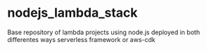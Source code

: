 # nodejs_lambda_stack
Base repository of lambda projects using node.js deployed in both differentes ways serverless framework or aws-cdk
